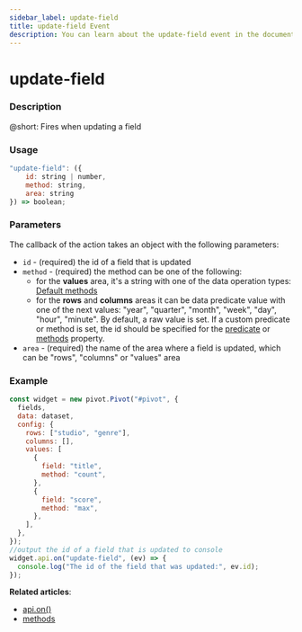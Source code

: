 ```yaml
---
sidebar_label: update-field
title: update-field Event
description: You can learn about the update-field event in the documentation of the DHTMLX JavaScript Pivot library. Browse developer guides and API reference, try out code examples and live demos, and download a free 30-day evaluation version of DHTMLX Pivot.
---
```


# update-field

### Description

@short: Fires when updating a field

### Usage

~~~jsx {}
"update-field": ({
    id: string | number,
    method: string,
    area: string
}) => boolean;
~~~

### Parameters

The callback of the action takes an object with the following parameters:

- `id` - (required) the id of a field that is updated
- `method` - (required) the method can be one of the following:
  - for the **values** area, it's a string with one of the data operation types: [Default methods](/guides/working-with-data#default-methods)
  - for the **rows** and **columns** areas it can be data predicate value with one of the next values: "year", "quarter", "month", "week", "day", "hour", "minute". By default, a raw value is set.
  If a custom predicate or method is set, the id should be specified for the [predicate](/api/config/predicates-property) or [methods](/api/config/methods-property) property.
- `area` - (required) the name of the area where a field is updated, which can be "rows", "columns" or "values" area

### Example

~~~jsx {19-22}
const widget = new pivot.Pivot("#pivot", {
  fields,
  data: dataset,
  config: {
    rows: ["studio", "genre"],
    columns: [],
    values: [
      {
        field: "title",
        method: "count",
      },
      {
        field: "score",
        method: "max",
      },
    ],
  },
});
//output the id of a field that is updated to console
widget.api.on("update-field", (ev) => {
  console.log("The id of the field that was updated:", ev.id);
});
~~~

**Related articles**:
- [api.on()](/api/internal/on-method)
- [methods](/api/config/method-property)
